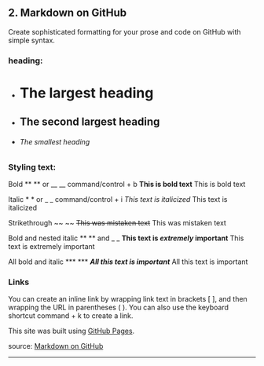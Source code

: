 
## 2. Markdown on GitHub
Create sophisticated formatting for your prose and code on GitHub with simple syntax.

### heading:
- # The largest heading
- ## The second largest heading
- ###### The smallest heading


### Styling text:
Bold	** ** or __ __	command/control + b	**This is bold text**	This is bold text

Italic	* * or _ _	command/control + i	*This text is italicized*	This text is italicized

Strikethrough	~~ ~~		~~This was mistaken text~~	This was mistaken text

Bold and nested italic	** ** and _ _		**This text is _extremely_ important**	This text is extremely important

All bold and italic	*** ***		***All this text is important***	All this text is important


### Links
You can create an inline link by wrapping link text in brackets [ ], and then wrapping the URL in parentheses ( ). You can also use the keyboard shortcut command + k to create a link.

This site was built using [GitHub Pages](https://pages.github.com/).


source: [Markdown on GitHub](https://docs.github.com/en/github/writing-on-github/basic-writing-and-formatting-syntax#styling-text)

--------------------------------------------------------------------------------------------
